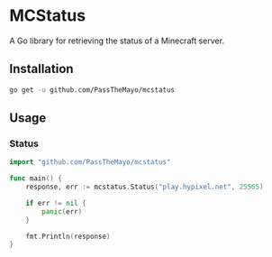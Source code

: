 # MCStatus
A Go library for retrieving the status of a Minecraft server.

## Installation

```bash
go get -u github.com/PassTheMayo/mcstatus
```

## Usage

### Status

```go
import "github.com/PassTheMayo/mcstatus"

func main() {
    response, err := mcstatus.Status("play.hypixel.net", 25565)

	if err != nil {
		panic(err)
	}

    fmt.Println(response)
}
```